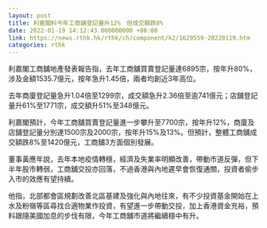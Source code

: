 ```yaml
---
layout: post
title: 利嘉閣料今年工商舖登記量升12%　但成交額跌8%
date: 2022-01-19 14:12:43.000000000 +08:00
link: https://news.rthk.hk/rthk/ch/component/k2/1629559-20220119.htm
categories: rthk
---
```


利嘉閣工商舖地產發表報告指，去年工商舖買賣登記量達6895宗，按年升80%，涉及金額1535.7億元，按年急升1.45倍，兩者均創近3年高位。

去年商廈登記量急升1.04倍至1299宗，成交額急升2.36倍至逾741億元；店舖登記量升61%至1771宗，成交額升51%至348億元。

利嘉閣預計，今年工商舖買賣登記量進一步攀升至7700宗，按年升12%，商廈及店舖登記量分別達1500宗及2000宗，按年升15%及13%。但預計，整體工商舖成交額跌8%至1420億元，工商舖3方面個別發展。

董事黃應年說，去年本地疫情轉穩，經濟及失業率明顯改善，帶動市道反彈，但下半年股市轉弱，工商舖交投亦回落，不過香港與內地遲早會恢復通關，投資者偷步入市的效應有望持續。

他指，北部都會區規劃改善北區基建及強化與內地往來，有不少投資基金開始在上水及粉嶺等區尋找合適物業作投資，有望進一步帶動交投，加上香港資金充裕，預料跟隨美國加息的步伐有限，今年工商舖市道將繼續穩中有升。
